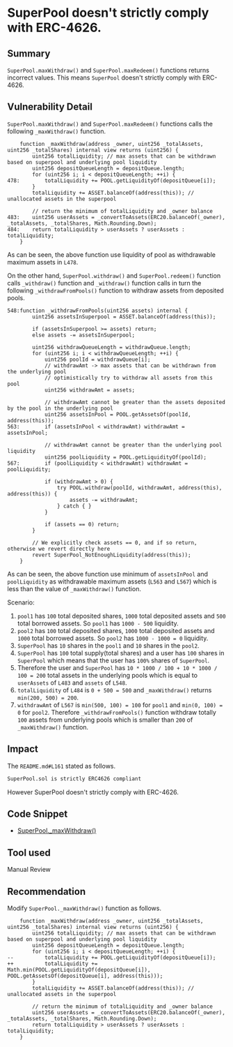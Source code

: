 # SuperPool doesn't strictly comply with ERC-4626.
## Summary
`SuperPool.maxWithdraw()` and `SuperPool.maxRedeem()` functions returns incorrect values.
This means `SuperPool` doesn't strictly comply with ERC-4626.

## Vulnerability Detail
`SuperPool.maxWithdraw()` and `SuperPool.maxRedeem()` functions calls the following `_maxWithdraw()` function.
```solidity
    function _maxWithdraw(address _owner, uint256 _totalAssets, uint256 _totalShares) internal view returns (uint256) {
        uint256 totalLiquidity; // max assets that can be withdrawn based on superpool and underlying pool liquidity
        uint256 depositQueueLength = depositQueue.length;
        for (uint256 i; i < depositQueueLength; ++i) {
478:        totalLiquidity += POOL.getLiquidityOf(depositQueue[i]);
        }
        totalLiquidity += ASSET.balanceOf(address(this)); // unallocated assets in the superpool

        // return the minimum of totalLiquidity and _owner balance
483:    uint256 userAssets = _convertToAssets(ERC20.balanceOf(_owner), _totalAssets, _totalShares, Math.Rounding.Down);
484:    return totalLiquidity > userAssets ? userAssets : totalLiquidity;
    }
```
As can be seen, the above function use liquidity of pool as withdrawable maximum assets in `L478`.

On the other hand, `SuperPool.withdraw()` and `SuperPool.redeem()` function calls `_withdraw()` function and `_withdraw()` function calls in turn the following `_withdrawFromPools()` function to withdraw assets from deposited pools.
```solidity
548:function _withdrawFromPools(uint256 assets) internal {
        uint256 assetsInSuperpool = ASSET.balanceOf(address(this));

        if (assetsInSuperpool >= assets) return;
        else assets -= assetsInSuperpool;

        uint256 withdrawQueueLength = withdrawQueue.length;
        for (uint256 i; i < withdrawQueueLength; ++i) {
            uint256 poolId = withdrawQueue[i];
            // withdrawAmt -> max assets that can be withdrawn from the underlying pool
            // optimistically try to withdraw all assets from this pool
            uint256 withdrawAmt = assets;

            // withdrawAmt cannot be greater than the assets deposited by the pool in the underlying pool
            uint256 assetsInPool = POOL.getAssetsOf(poolId, address(this));
563:        if (assetsInPool < withdrawAmt) withdrawAmt = assetsInPool;

            // withdrawAmt cannot be greater than the underlying pool liquidity
            uint256 poolLiquidity = POOL.getLiquidityOf(poolId);
567:        if (poolLiquidity < withdrawAmt) withdrawAmt = poolLiquidity;

            if (withdrawAmt > 0) {
                try POOL.withdraw(poolId, withdrawAmt, address(this), address(this)) {
                    assets -= withdrawAmt;
                } catch { }
            }

            if (assets == 0) return;
        }

        // We explicitly check assets == 0, and if so return, otherwise we revert directly here
        revert SuperPool_NotEnoughLiquidity(address(this));
    }
```
As can be seen, the above function use minimum of `assetsInPool` and `poolLiquidity` as withdrawable maximum assets (`L563` and `L567`) which is less than the value of `_maxWithdraw()` function.

Scenario:
1. `pool1` has `100` total deposited shares, `1000` total deposited assets and `500` total borrowed assets. So `pool1` has `1000 - 500` liquidity.
2. `pool2` has `100` total deposited shares, `1000` total deposited assets and `1000` total borrowed assets. So `pool2` has `1000 - 1000 = 0` liquidity.
3. `SuperPool` has `10` shares in the `pool1` and `10` shares in the `pool2`.
4. `SuperPool` has `100` total supply(total shares) and a user has `100` shares in `SuperPool` which means that the user has `100%` shares of `SuperPool`.
5. Therefore the user and `SuperPool` has `10 * 1000 / 100 + 10 * 1000 / 100 = 200` total assets in the underlying pools which is equal to `userAssets` of `L483` and `assets` of `L548`.
6. `totalLiquidity` of `L484` is `0 + 500 = 500` and `_maxWithdraw()` returns `min(200, 500) = 200`.
7. `withdrawAmt` of `L567` is `min(500, 100) = 100` for `pool1` and `min(0, 100) = 0` for `pool2`. Therefore `_withdrawFromPools()` function withdraw totally `100` assets from underlying pools which is smaller than `200` of `_maxWithdraw()` function.

## Impact
The `README.md#L161` stated as follows.
```md
SuperPool.sol is strictly ERC4626 compliant
```
However SuperPool doesn't strictly comply with ERC-4626.

## Code Snippet
- [SuperPool._maxWithdraw()](https://github.com/sherlock-audit/2024-08-sentiment-v2/blob/main/protocol-v2/src/SuperPool.sol#L478)

## Tool used
Manual Review

## Recommendation
Modify `SuperPool._maxWithdraw()` function as follows.
```solidity
    function _maxWithdraw(address _owner, uint256 _totalAssets, uint256 _totalShares) internal view returns (uint256) {
        uint256 totalLiquidity; // max assets that can be withdrawn based on superpool and underlying pool liquidity
        uint256 depositQueueLength = depositQueue.length;
        for (uint256 i; i < depositQueueLength; ++i) {
--          totalLiquidity += POOL.getLiquidityOf(depositQueue[i]);
++          totalLiquidity += Math.min(POOL.getLiquidityOf(depositQueue[i]), POOL.getAssetsOf(depositQueue[i], address(this)));
        }
        totalLiquidity += ASSET.balanceOf(address(this)); // unallocated assets in the superpool

        // return the minimum of totalLiquidity and _owner balance
        uint256 userAssets = _convertToAssets(ERC20.balanceOf(_owner), _totalAssets, _totalShares, Math.Rounding.Down);
        return totalLiquidity > userAssets ? userAssets : totalLiquidity;
    }
```
